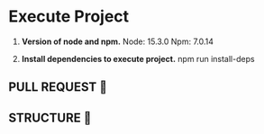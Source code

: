# Execute Project
1.  **Version of node and npm.**
    Node: 15.3.0
    Npm: 7.0.14

2.  **Install dependencies to execute project.**
    npm run install-deps

## PULL REQUEST 🚀

## STRUCTURE 🤘
